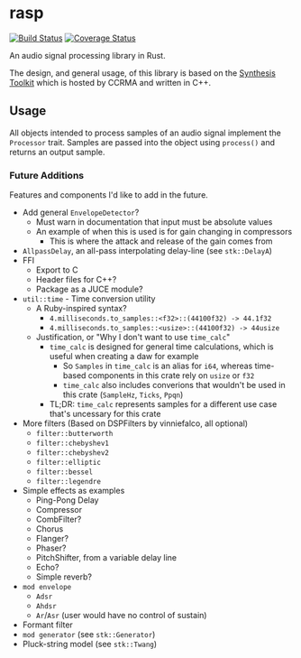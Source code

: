 # rasp
[![Build Status](https://travis-ci.org/brianuosseph/rasp.svg?branch=master)](https://travis-ci.org/brianuosseph/rasp)
[![Coverage Status](https://coveralls.io/repos/brianuosseph/rasp/badge.svg?branch=master&service=github)](https://coveralls.io/github/brianuosseph/rasp?branch=master)

An audio signal processing library in Rust.

The design, and general usage, of this library is based on the [Synthesis Toolkit](https://ccrma.stanford.edu/software/stk/index.html) which is hosted by CCRMA and written in C++.


## Usage

All objects intended to process samples of an audio signal implement the `Processor` trait. Samples are passed into the object using `process()` and returns an output sample.


### Future Additions

Features and components I'd like to add in the future.

- Add general `EnvelopeDetector`?
  - Must warn in documentation that input must be absolute values
  - An example of when this is used is for gain changing in compressors
    - This is where the attack and release of the gain comes from
- `AllpassDelay`, an all-pass interpolating delay-line (see `stk::DelayA`)
- FFI
  - Export to C
  - Header files for C++?
  - Package as a JUCE module?
- `util::time` - Time conversion utility
  - A Ruby-inspired syntax?
    - `4.milliseconds.to_samples::<f32>::(44100f32) -> 44.1f32`
    - `4.milliseconds.to_samples::<usize>::(44100f32) -> 44usize`
  - Justification, or "Why I don't want to use `time_calc`"
    - `time_calc` is designed for general time calculations, which is useful when creating a daw for example
      - So `Samples` in `time_calc` is an alias for `i64`, whereas time-based components in this crate rely on `usize` or `f32`
      - `time_calc` also includes converions that wouldn't be used in this crate (`SampleHz`, `Ticks`, `Ppqn`)
    - TL;DR: `time_calc` represents samples for a different use case that's uncessary for this crate
- More filters (Based on DSPFilters by vinniefalco, all optional)
  - `filter::butterworth`
  - `filter::chebyshev1`
  - `filter::chebyshev2`
  - `filter::elliptic`
  - `filter::bessel`
  - `filter::legendre`
- Simple effects as examples
  - Ping-Pong Delay
  - Compressor
  - CombFilter?
  - Chorus
  - Flanger?
  - Phaser?
  - PitchShifter, from a variable delay line
  - Echo?
  - Simple reverb?
- `mod envelope`
  - `Adsr`
  - `Ahdsr`
  - `Ar`/`Asr` (user would have no control of sustain)
- Formant filter
- `mod generator` (see `stk::Generator`)
- Pluck-string model (see `stk::Twang`)
